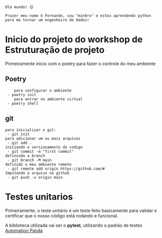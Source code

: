 ```
Olá mundo! 😉

Prazer meu nome é Fernando, sou "minêro" e estou aprendendo python para me tornar um engenheiro de dados!
```

# Inicio do projeto do workshop de Estruturação de projeto

Primeiramente inicio com o poetry para fazer o controle do meu ambiente

## Poetry

```
    para configurar o ambiente
 - poetry init 
    para entrar no ambiente virtual
 - poetry shell 
```

## git
```
para inicializar o git:
 - git init
para adicionar um ou mais arquivos
 - git add .
iniciando o versionamento do codigo 
 - git commit -m "first commit"
definindo a branch 
 - git branch -M main
definido o meu ambiente remoto
 - git remote add origin https://github.com/#
Imputando o arquivo no github
 - git push -u origin main

```

# Testes unitarios

Primeiramente, o teste unitário é um teste feito basicamente para validar e certificar que o nosso código está rodando e funcional.

A biblioteca utilizada vai ser o **pytest**, utilizando o padrão de testes [Automation Panda](https://automationpanda.com/2020/07/07/arrange-act-assert-a-pattern-for-writing-good-tests/)

```

```